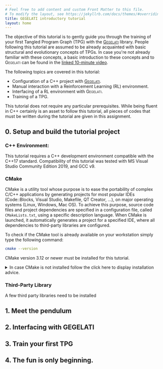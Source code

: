```yaml
---
# Feel free to add content and custom Front Matter to this file.
# To modify the layout, see https://jekyllrb.com/docs/themes/#overriding-theme-defaults
title: GEGELATI introductory tutorial
layout: home
---
```


The objective of this tutorial is to gently guide you through the training of your first Tangled Program Graph (TPG) with the [<span style="font-variant: small-caps;">Gegelati</span>](https://github.com/gegelati/gegelati) library. 
People following this tutorial are assumed to be already acquainted with basic structural and evolutionary concepts of TPGs. 
In case you're not already familiar with these concepts, a basic introduction to these concepts and to <span style="font-variant: small-caps;">Gegelati</span> can be found in the [linked 10-minute video](https://youtu.be/t0Ta5Vo5h7s).

The following topics are covered in this tutorial:
* Configuration of a C++ project with [<span style="font-variant: small-caps;">Gegelati</span>](https://github.com/gegelati/gegelati).
* Manual interaction with a Reinforcement Learning (RL) environment.
* Interfacing of a RL environment with <span style="font-variant: small-caps;">Gegelati</span>.
* Training of a TPG.

This tutorial does not require any particular prerequisites.
While being fluent in C++ certainly is an asset to follow this tutorial, all pieces of codes that must be written during the tutorial are given in this assignment.


## 0. Setup and build the tutorial project

### C++ Environment:
This tutorial requires a C++ development environment compatible with the C++17 standard. 
Compatibility of this tutorial was tested with MS Visual Studio Community Edition 2019, and GCC v9. 

### CMake
CMake is a utility tool whose purpose is to ease the portability of complex C/C++ applications by generating projects for most popular IDEs (Code::Blocks, Visual Studio, Makefile, QT Creator, ...), on major operating systems (Linux, Windows, Mac OS). 
To achieve this purpose, source code files and project dependencies are specified in a configuration file, called `CMakeLists.txt`, using a specific description language. 
When CMake is launched, it automatically generates a project for a specified IDE, where all dependencies to third-party libraries are configured.

To check if the CMake tool is already available on your workstation simply type the following command:
```bash
cmake --version
```
CMake version 3.12 or newer must be installed for this tutorial. 
<details><summary>In case CMake is not installed follow the click here to display installation advice.</summary>
The latest version of CMake can be downloaded at the following URL: https://cmake.org/download/. 
For a simple installation, choose the binary version for windows. 
During the installation process, select the "ADD TO PATH FOR ALL USERS" option. 
Reboot your system at the end of the installation.
</details>

### Third-Party Library
A few third party libraries need to be installed 

## 1. Meet the pendulum

## 2. Interfacing with GEGELATI

## 3. Train your first TPG

## 4. The fun is only beginning.